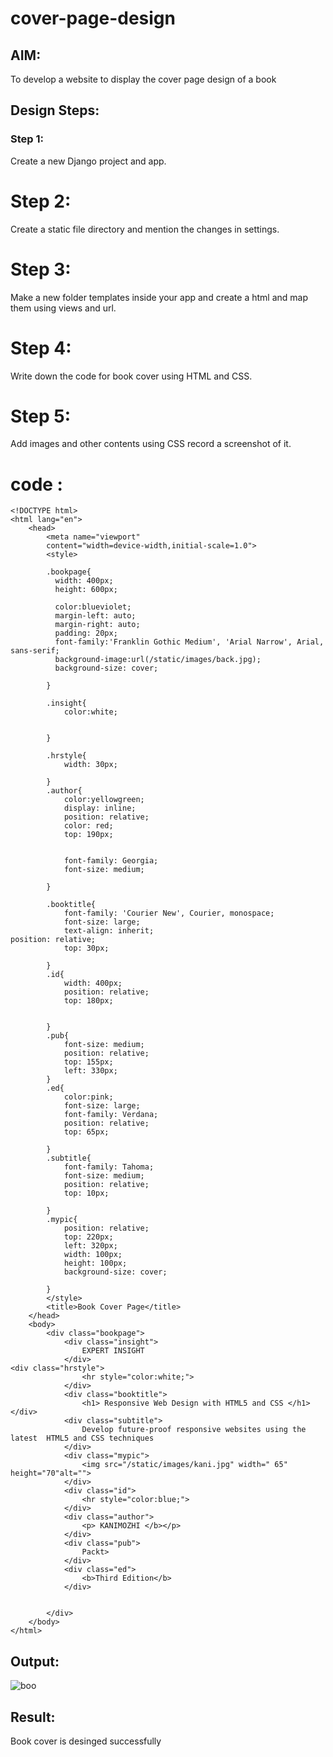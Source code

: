 # cover-page-design
## AIM:
To develop a website to display the cover page design of a book

## Design Steps:

### Step 1:
Create a new Django project and app.

# Step 2:
Create a static file directory and mention the changes in settings.

# Step 3:
Make a new folder templates inside your app and create a html and map them using views and url.

# Step 4:
Write down the code for book cover using HTML and CSS.

# Step 5:
Add images and other contents using CSS record a screenshot of it.

# code :
```
<!DOCTYPE html>
<html lang="en">
    <head>
        <meta name="viewport"
        content="width=device-width,initial-scale=1.0">
        <style>
        
        .bookpage{
          width: 400px;
          height: 600px;

          color:blueviolet;
          margin-left: auto;
          margin-right: auto;
          padding: 20px;
          font-family:'Franklin Gothic Medium', 'Arial Narrow', Arial, sans-serif;
          background-image:url(/static/images/back.jpg);
          background-size: cover;

        }

        .insight{
            color:white;


        }

        .hrstyle{
            width: 30px;

        }
        .author{
            color:yellowgreen;
            display: inline;
            position: relative;
            color: red;
            top: 190px;


            font-family: Georgia;
            font-size: medium;

        }

        .booktitle{
            font-family: 'Courier New', Courier, monospace;
            font-size: large;
            text-align: inherit;
position: relative;
            top: 30px;

        }
        .id{
            width: 400px;
            position: relative;
            top: 180px;


        }
        .pub{
            font-size: medium;
            position: relative;
            top: 155px;
            left: 330px;
        }
        .ed{
            color:pink;
            font-size: large;
            font-family: Verdana;
            position: relative;
            top: 65px;

        }
        .subtitle{
            font-family: Tahoma;
            font-size: medium;
            position: relative;
            top: 10px;

        }
        .mypic{
            position: relative;
            top: 220px;
            left: 320px;
            width: 100px;
            height: 100px;
            background-size: cover;

        }
        </style>
        <title>Book Cover Page</title>
    </head>
    <body>
        <div class="bookpage">
            <div class="insight">
                EXPERT INSIGHT
            </div>
<div class="hrstyle">
                <hr style="color:white;">
            </div>
            <div class="booktitle">
                <h1> Responsive Web Design with HTML5 and CSS </h1></div>
            <div class="subtitle">
                Develop future-proof responsive websites using the latest  HTML5 and CSS techniques
            </div>
            <div class="mypic">
                <img src="/static/images/kani.jpg" width=" 65" height="70"alt="">
            </div>
            <div class="id">
                <hr style="color:blue;">
            </div>
            <div class="author">
                <p> KANIMOZHI </b></p>
            </div>
            <div class="pub">
                Packt>
            </div>
            <div class="ed">
                <b>Third Edition</b>
            </div>


        </div>
    </body>
</html>
```

## Output:
![boo](https://user-images.githubusercontent.com/119476060/215709144-5c47b307-91b1-4805-bb37-0fa2f7c28541.jpg)


## Result:
Book cover is desinged successfully
